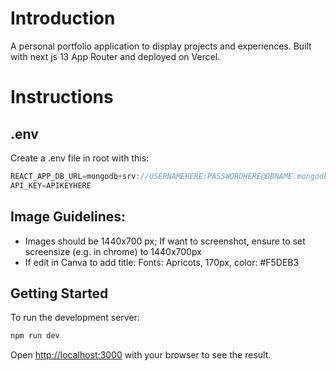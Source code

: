# Introduction
A personal portfolio application to display projects and experiences. Built with next js 13 App Router and deployed on Vercel. 

# Instructions
## .env
Create a .env file in root with this:

```Javascript
REACT_APP_DB_URL=mongodb+srv://USERNAMEHERE:PASSWORDHERE@DBNAME.mongodb.net/COLLECTIONNAME?retryWrites=true&w=majority
API_KEY=APIKEYHERE
```

## Image Guidelines:

- Images should be 1440x700 px; If want to screenshot, ensure to set screensize (e.g. in chrome) to 1440x700px
- If edit in Canva to add title: Fonts: Apricots, 170px, color: #F5DEB3

## Getting Started

To run the development server:

```bash
npm run dev
```

Open [http://localhost:3000](http://localhost:3000) with your browser to see the result.
